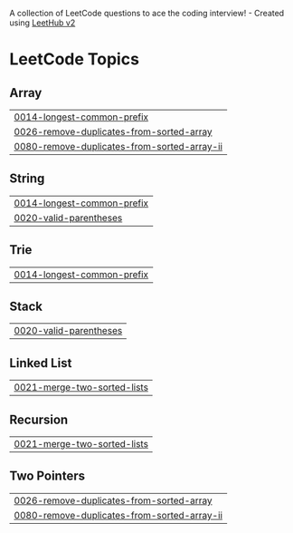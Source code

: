 A collection of LeetCode questions to ace the coding interview! - Created using [LeetHub v2](https://github.com/arunbhardwaj/LeetHub-2.0)
<!---LeetCode Topics Start-->
# LeetCode Topics
## Array
|  |
| ------- |
| [0014-longest-common-prefix](https://github.com/jbn-creator/LeetCode-grind/tree/master/0014-longest-common-prefix) |
| [0026-remove-duplicates-from-sorted-array](https://github.com/jbn-creator/LeetCode-grind/tree/master/0026-remove-duplicates-from-sorted-array) |
| [0080-remove-duplicates-from-sorted-array-ii](https://github.com/jbn-creator/LeetCode-grind/tree/master/0080-remove-duplicates-from-sorted-array-ii) |
## String
|  |
| ------- |
| [0014-longest-common-prefix](https://github.com/jbn-creator/LeetCode-grind/tree/master/0014-longest-common-prefix) |
| [0020-valid-parentheses](https://github.com/jbn-creator/LeetCode-grind/tree/master/0020-valid-parentheses) |
## Trie
|  |
| ------- |
| [0014-longest-common-prefix](https://github.com/jbn-creator/LeetCode-grind/tree/master/0014-longest-common-prefix) |
## Stack
|  |
| ------- |
| [0020-valid-parentheses](https://github.com/jbn-creator/LeetCode-grind/tree/master/0020-valid-parentheses) |
## Linked List
|  |
| ------- |
| [0021-merge-two-sorted-lists](https://github.com/jbn-creator/LeetCode-grind/tree/master/0021-merge-two-sorted-lists) |
## Recursion
|  |
| ------- |
| [0021-merge-two-sorted-lists](https://github.com/jbn-creator/LeetCode-grind/tree/master/0021-merge-two-sorted-lists) |
## Two Pointers
|  |
| ------- |
| [0026-remove-duplicates-from-sorted-array](https://github.com/jbn-creator/LeetCode-grind/tree/master/0026-remove-duplicates-from-sorted-array) |
| [0080-remove-duplicates-from-sorted-array-ii](https://github.com/jbn-creator/LeetCode-grind/tree/master/0080-remove-duplicates-from-sorted-array-ii) |
<!---LeetCode Topics End-->